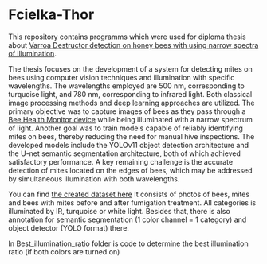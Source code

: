 # Fcielka-Thor

This repository contains programms which were used for diploma thesis about [Varroa Destructor detection on honey bees with using narrow spectra of illumination](https://www.vut.cz/studenti/zav-prace/detail/167591).

The thesis focuses on the development of a system for detecting mites on bees using computer vision techniques and illumination with specific wavelengths. The wavelengths employed are 500 nm, corresponding to turquoise light, and 780 nm, corresponding to infrared light. Both classical image processing methods and deep learning approaches are utilized. The primary objective was to capture images of bees as they pass through a [Bee Health Monitor device](https://github.com/boortel/Bee-Health-Monitor) while being illuminated with a narrow spectrum of light. Another goal was to train models capable of reliably identifying mites on bees, thereby reducing the need for manual hive inspections. The developed models include the YOLOv11 object detection architecture and the U-net semantic segmentation architecture, both of which achieved satisfactory performance. A key remaining challenge is the accurate detection of mites located on the edges of bees, which may be addressed by simultaneous illumination with both wavelengths.

You can find [the created dataset here](https://www.kaggle.com/datasets/masuel/bee-hyperspectral-dataset) It consists of photos of bees, mites and bees with mites before and after fumigation treatment. All categories is illuminated by IR, turquoise or white light. Besides that, there is also annotation for semantic segmentation (1 color channel = 1 category) and object detector (YOLO format) there. 

In Best_illumination_ratio folder is code to determine the best illumination ratio (if both colors are turned on)
